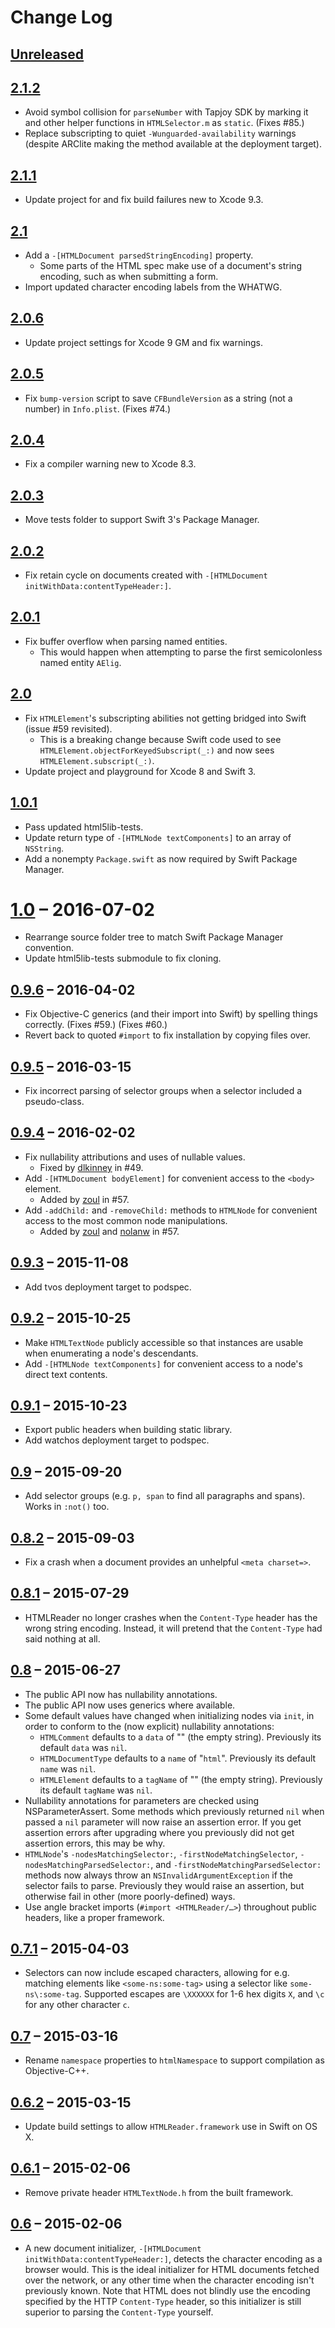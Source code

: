 # Change Log

## [Unreleased]

## [2.1.2][]

* Avoid symbol collision for `parseNumber` with Tapjoy SDK by marking it and other helper functions in `HTMLSelector.m` as `static`. (Fixes #85.)
* Replace subscripting to quiet `-Wunguarded-availability` warnings (despite ARClite making the method available at the deployment target).

## [2.1.1][]

* Update project for and fix build failures new to Xcode 9.3.

## [2.1][]

* Add a `-[HTMLDocument parsedStringEncoding]` property.
    * Some parts of the HTML spec make use of a document's string encoding, such as when submitting a form.
* Import updated character encoding labels from the WHATWG.

## [2.0.6][]
* Update project settings for Xcode 9 GM and fix warnings.

## [2.0.5][]

* Fix `bump-version` script to save `CFBundleVersion` as a string (not a number) in `Info.plist`. (Fixes #74.)

## [2.0.4][]

* Fix a compiler warning new to Xcode 8.3.

## [2.0.3][]

* Move tests folder to support Swift 3's Package Manager.

## [2.0.2][]

* Fix retain cycle on documents created with `-[HTMLDocument initWithData:contentTypeHeader:]`.

## [2.0.1][]

* Fix buffer overflow when parsing named entities.
    * This would happen when attempting to parse the first semicolonless named entity `AElig`.

## [2.0][]

* Fix `HTMLElement`'s subscripting abilities not getting bridged into Swift (issue #59 revisited).
    * This is a breaking change because Swift code used to see `HTMLElement.objectForKeyedSubscript(_:)` and now sees `HTMLElement.subscript(_:)`.
* Update project and playground for Xcode 8 and Swift 3.

## [1.0.1][]

* Pass updated html5lib-tests.
* Update return type of `-[HTMLNode textComponents]` to an array of `NSString`.
* Add a nonempty `Package.swift` as now required by Swift Package Manager.

# [1.0][] – 2016-07-02

* Rearrange source folder tree to match Swift Package Manager convention.
* Update html5lib-tests submodule to fix cloning.

## [0.9.6][] – 2016-04-02

* Fix Objective-C generics (and their import into Swift) by spelling things correctly. (Fixes #59.) (Fixes #60.)
* Revert back to quoted `#import` to fix installation by copying files over.

## [0.9.5][] – 2016-03-15

* Fix incorrect parsing of selector groups when a selector included a pseudo-class.

## [0.9.4][] – 2016-02-02

* Fix nullability attributions and uses of nullable values.
    * Fixed by [dlkinney](https://github.com/dlkinney) in #49.
* Add `-[HTMLDocument bodyElement]` for convenient access to the `<body>` element.
    * Added by [zoul](https://github.com/zoul) in #57.
* Add `-addChild:` and `-removeChild:` methods to `HTMLNode` for convenient access to the most common node manipulations.
    * Added by [zoul](https://github.com/zoul) and [nolanw](https://github.com/nolanw) in #57.

## [0.9.3][] – 2015-11-08

* Add tvos deployment target to podspec.

## [0.9.2][] – 2015-10-25

* Make `HTMLTextNode` publicly accessible so that instances are usable when enumerating a node's descendants.
* Add `-[HTMLNode textComponents]` for convenient access to a node's direct text contents.

## [0.9.1][] – 2015-10-23

* Export public headers when building static library.
* Add watchos deployment target to podspec.

## [0.9][] – 2015-09-20

* Add selector groups (e.g. `p, span` to find all paragraphs and spans). Works in `:not()` too.

## [0.8.2][] – 2015-09-03

* Fix a crash when a document provides an unhelpful `<meta charset=>`.

## [0.8.1][] – 2015-07-29

* HTMLReader no longer crashes when the `Content-Type` header has the wrong string encoding. Instead, it will pretend that the `Content-Type` had said nothing at all.

## [0.8][] – 2015-06-27

* The public API now has nullability annotations.
* The public API now uses generics where available.
* Some default values have changed when initializing nodes via `init`, in order to conform to the (now explicit) nullability annotations:
	* `HTMLComment` defaults to a `data` of "" (the empty string). Previously its default `data` was `nil`.
	* `HTMLDocumentType` defaults to a `name` of "`html`". Previously its default `name` was `nil`.
	* `HTMLElement` defaults to a `tagName` of "" (the empty string). Previously its default `tagName` was `nil`.
* Nullability annotations for parameters are checked using NSParameterAssert. Some methods which previously returned `nil` when passed a `nil` parameter will now raise an assertion error. If you get assertion errors after upgrading where you previously did not get assertion errors, this may be why.
* `HTMLNode`'s `-nodesMatchingSelector:`, `-firstNodeMatchingSelector`, `-nodesMatchingParsedSelector:`, and `-firstNodeMatchingParsedSelector:` methods now always throw an `NSInvalidArgumentException` if the selector fails to parse. Previously they would raise an assertion, but otherwise fail in other (more poorly-defined) ways.
* Use angle bracket imports (`#import <HTMLReader/…>`) throughout public headers, like a proper framework.

## [0.7.1][] – 2015-04-03

* Selectors can now include escaped characters, allowing for e.g. matching elements like `<some-ns:some-tag>` using a selector like `some-ns\:some-tag`. Supported escapes are `\XXXXXX` for 1-6 hex digits `X`, and `\c` for any other character `c`.

## [0.7][] – 2015-03-16

* Rename `namespace` properties to `htmlNamespace` to support compilation as Objective-C++.

## [0.6.2][] – 2015-03-15

* Update build settings to allow `HTMLReader.framework` use in Swift on OS X.

## [0.6.1][] – 2015-02-06

* Remove private header `HTMLTextNode.h` from the built framework.

## [0.6][] – 2015-02-06

* A new document initializer, `-[HTMLDocument initWithData:contentTypeHeader:]`, detects the character encoding as a browser would. This is the ideal initializer for HTML documents fetched over the network, or any other time when the character encoding isn't previously known. Note that HTML does not blindly use the encoding specified by the HTTP `Content-Type` header, so this initializer is still superior to parsing the `Content-Type` yourself.


[Unreleased]: https://github.com/nolanw/HTMLReader/compare/v2.1.2...HEAD
[2.1.2]: https://github.com/nolanw/HTMLReader/compare/v2.1.1...v2.1.2
[2.1.1]: https://github.com/nolanw/HTMLReader/compare/v2.1...v2.1.1
[2.1]: https://github.com/nolanw/HTMLReader/compare/v2.0.6...v2.1
[2.0.6]: https://github.com/nolanw/HTMLReader/compare/v2.0.5...v2.0.6
[2.0.5]: https://github.com/nolanw/HTMLReader/compare/v2.0.4...v2.0.5
[2.0.4]: https://github.com/nolanw/HTMLReader/compare/v2.0.3...v2.0.4
[2.0.3]: https://github.com/nolanw/HTMLReader/compare/v2.0.2...v2.0.3
[2.0.2]: https://github.com/nolanw/HTMLReader/compare/v2.0.1...v2.0.2
[2.0.1]: https://github.com/nolanw/HTMLReader/compare/v2.0...v2.0.1
[2.0]: https://github.com/nolanw/HTMLReader/compare/v1.0.1...v2.0
[1.0.1]: https://github.com/nolanw/HTMLReader/compare/v1.0...1.0.1
[1.0]: https://github.com/nolanw/HTMLReader/compare/v0.9.6...1.0
[0.9.6]: https://github.com/nolanw/HTMLReader/compare/v0.9.5...v0.9.6
[0.9.5]: https://github.com/nolanw/HTMLReader/compare/v0.9.4...v0.9.5
[0.9.4]: https://github.com/nolanw/HTMLReader/compare/v0.9.3...v0.9.4
[0.9.3]: https://github.com/nolanw/HTMLReader/compare/v0.9.2...v0.9.3
[0.9.2]: https://github.com/nolanw/HTMLReader/compare/v0.9.1...v0.9.2
[0.9.1]: https://github.com/nolanw/HTMLReader/compare/v0.9...v0.9.1
[0.9]: https://github.com/nolanw/HTMLReader/compare/v0.8.2...v0.9
[0.8.2]: https://github.com/nolanw/HTMLReader/compare/v0.8.1...v0.8.2
[0.8.1]: https://github.com/nolanw/HTMLReader/compare/v0.8...v0.8.1
[0.8]: https://github.com/nolanw/HTMLReader/compare/v0.7.1...v0.8
[0.7.1]: https://github.com/nolanw/HTMLReader/compare/v0.7...v0.7.1
[0.7]: https://github.com/nolanw/HTMLReader/compare/v0.6.2...v0.7
[0.6.2]: https://github.com/nolanw/HTMLReader/compare/v0.6.1...v0.6.2
[0.6.1]: https://github.com/nolanw/HTMLReader/compare/v0.6...v0.6.1
[0.6]: https://github.com/nolanw/HTMLReader/compare/v0.5.9...v0.6
